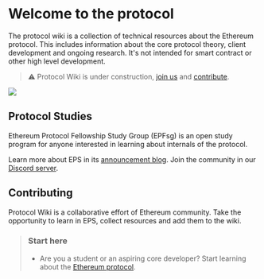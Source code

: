 # Welcome to the protocol

The protocol wiki is a collection of technical resources about the Ethereum protocol. This includes information about the core protocol theory, client development and ongoing research. It's not intended for smart contract or other high level development. 

> :warning: Protocol Wiki is under construction, [join us](/eps/intro.md) and [contribute](contributing.md). 

![](https://raw.githubusercontent.com/eth-protocol-fellows/protocol-studies/wiki-pages/docs/images/epfsg_hero.jpg)

## Protocol Studies

Ethereum Protocol Fellowship Study Group (EPFsg) is an open study program for anyone interested in learning about internals of the protocol. 

Learn more about EPS in its [announcement blog](https://blog.ethereum.org/2024/02/07/epf-study-group). Join the community in our [Discord server](https://discord.com/invite/addwpQbhpq).

## Contributing

Protocol Wiki is a collaborative effort of Ethereum community. Take the opportunity to learn in EPS, collect resources and add them to the wiki. 

> ### Start here
> * Are you a student or an aspiring core developer? Start learning about the [Ethereum protocol](eps/intro.md).
